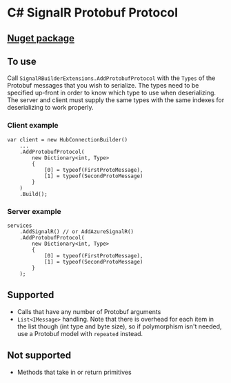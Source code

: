 # C# SignalR Protobuf Protocol

## [Nuget package](https://www.nuget.org/packages/Spillman.SignalR.Protobuf)

## To use
Call `SignalRBuilderExtensions.AddProtobufProtocol` with the `Types` of the Protobuf messages that you wish to serialize. The types need to be specified up-front in order to know which type to use when deserializing. The server and client must supply the same types with the same indexes for deserializing to work properly.

### Client example
```
var client = new HubConnectionBuilder()
    ...
    .AddProtobufProtocol(
        new Dictionary<int, Type>
        {
            [0] = typeof(FirstProtoMessage),
            [1] = typeof(SecondProtoMessage)
        }
    )
    .Build();
```

### Server example
```
services
    .AddSignalR() // or AddAzureSignalR()
    .AddProtobufProtocol(
        new Dictionary<int, Type>
        {
            [0] = typeof(FirstProtoMessage),
            [1] = typeof(SecondProtoMessage)
        }
    );
```

## Supported
- Calls that have any number of Protobuf arguments
- `List<IMessage>` handling. Note that there is overhead for each item in the list though (int type and byte size), so if polymorphism isn't needed, use a Protobuf model with `repeated` instead.

## Not supported
- Methods that take in or return primitives
